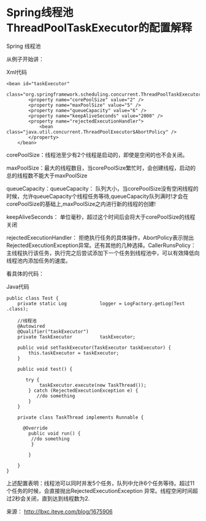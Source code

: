 # Spring线程池ThreadPoolTaskExecutor的配置解释

 Spring 线程池 

   从例子开始讲：

Xml代码  

```
<bean id="taskExecutor"  
        class="org.springframework.scheduling.concurrent.ThreadPoolTaskExecutor">  
        <property name="corePoolSize" value="2" />  
        <property name="maxPoolSize" value="5" />  
        <property name="queueCapacity" value="6" />  
        <property name="keepAliveSeconds" value="2000" />  
        <property name="rejectedExecutionHandler">  
            <bean class="java.util.concurrent.ThreadPoolExecutor$AbortPolicy" />  
        </property>  
    </bean>  
```

   corePoolSize：线程池至少有2个线程是启动的，即使是空闲的也不会关闭。

   maxPoolSize：最大的线程数目，当corePoolSize繁忙时，会创建线程，启动的总的线程数不能大于maxPoolSize     

   queueCapacity：queueCapacity： 队列大小，当corePoolSize没有空闲线程的时候，允许queueCapacity个线程任务等待,queueCapacity队列满时!才会在corePoolSize的基础上,maxPoolSize之内进行新的线程的创建! 

   keepAliveSeconds： 单位毫秒，超过这个时间后会将大于corePoolSize的线程关闭

   rejectedExecutionHandler： 拒绝执行任务的具体操作，AbortPolicy表示抛出RejectedExecutionException异常。还有其他的几种选择。CallerRunsPolicy：主线程执行该任务，执行完之后尝试添加下一个任务到线程池中，可以有效降低向线程池内添加任务的速度。

   看具体的代码：

Java代码  

```
public class Test {  
    private static Log            logger = LogFactory.getLog(Test .class);  
  
    //线程池  
    @Autowired  
    @Qualifier("taskExecutor")  
    private TaskExecutor          taskExecutor;  
  
    public void setTaskExecutor(TaskExecutor taskExecutor) {  
        this.taskExecutor = taskExecutor;  
    }  
  
    public void test() {  
  
       try {  
            taskExecutor.execute(new TaskThread());  
        } catch (RejectedExecutionException e) {  
           //do something  
        }  
    }  
  
    private class TaskThread implements Runnable {  
          
      @Override  
        public void run() {  
         //do something  
         }  
  
        }  
  
    }  
}  
```

  上述配置表明：线程池可以同时并发5个任务，队列中允许6个任务等待。超过11个任务的时候，会直接抛出RejectedExecutionException 异常。线程空闲时间超过2秒会关闭，直到达到线程数为2.

来源： <http://lbxc.iteye.com/blog/1675906>